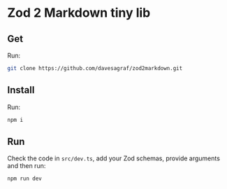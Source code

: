 # Zod 2 Markdown tiny lib

## Get

Run:

```bash
git clone https://github.com/davesagraf/zod2markdown.git
```

## Install

Run:

```bash
npm i
```

## Run

Check the code in `src/dev.ts`, add your Zod schemas, provide arguments and then run:

```bash
npm run dev
```

